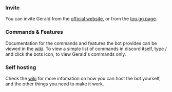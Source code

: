 ### Invite

You can invite Gerald from the [official website](https://imabanana80.com/geraldbot/invite), or from the [top.gg page](https://top.gg/bot/1024281696494964746).

### Commands & Features

Documentation for the commands and features the bot provides can be viewed in the [wiki](https://github.com/Imabanana80/GeraldBot/wiki).
To view a simple list of commands in discord itself, type / and click the bots icon, to view Gerald's commands only.

### Self hosting

Check the [wiki](https://github.com/Imabanana80/GeraldBot/wiki) for more infomation on how you can host the bot yourself, and the other things you need to make it work.
